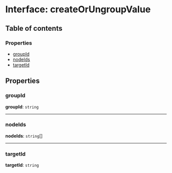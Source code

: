 # Interface: createOrUngroupValue

## Table of contents

### Properties

* [groupId](/auto-docs/fixed-layout-editor/interfaces/createOrUngroupValue.md#groupid)
* [nodeIds](/auto-docs/fixed-layout-editor/interfaces/createOrUngroupValue.md#nodeids)
* [targetId](/auto-docs/fixed-layout-editor/interfaces/createOrUngroupValue.md#targetid)

## Properties

### groupId

**groupId**: `string`

***

### nodeIds

**nodeIds**: `string`\[]

***

### targetId

**targetId**: `string`
